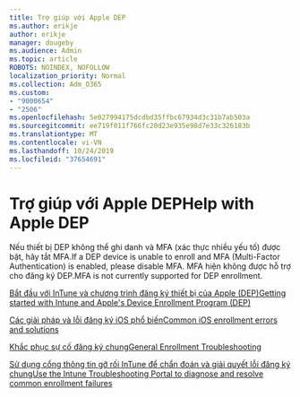 ```yaml
---
title: Trợ giúp với Apple DEP
ms.author: erikje
author: erikje
manager: dougeby
ms.audience: Admin
ms.topic: article
ROBOTS: NOINDEX, NOFOLLOW
localization_priority: Normal
ms.collection: Adm_O365
ms.custom:
- "9000654"
- "2506"
ms.openlocfilehash: 5e027994175dcdbd35ffbc67934d3c31b7ab503a
ms.sourcegitcommit: ee719f011f766fc20d23e935e98d7e33c326183b
ms.translationtype: MT
ms.contentlocale: vi-VN
ms.lasthandoff: 10/24/2019
ms.locfileid: "37654691"
---
```

# <a name="help-with-apple-dep"></a><span data-ttu-id="a9cba-102">Trợ giúp với Apple DEP</span><span class="sxs-lookup"><span data-stu-id="a9cba-102">Help with Apple DEP</span></span>

<span data-ttu-id="a9cba-103">Nếu thiết bị DEP không thể ghi danh và MFA (xác thực nhiều yếu tố) được bật, hãy tắt MFA.</span><span class="sxs-lookup"><span data-stu-id="a9cba-103">If a DEP device is unable to enroll and MFA (Multi-Factor Authentication) is enabled, please disable MFA.</span></span> <span data-ttu-id="a9cba-104">MFA hiện không được hỗ trợ cho đăng ký DEP.</span><span class="sxs-lookup"><span data-stu-id="a9cba-104">MFA is not currently supported for DEP enrollment.</span></span>

[<span data-ttu-id="a9cba-105">Bắt đầu với InTune và chương trình đăng ký thiết bị của Apple (DEP)</span><span class="sxs-lookup"><span data-stu-id="a9cba-105">Getting started with Intune and Apple's Device Enrollment Program (DEP)</span></span>](https://docs.microsoft.com/intune/enrollment/device-enrollment-program-enroll-ios)

[<span data-ttu-id="a9cba-106">Các giải pháp và lỗi đăng ký iOS phổ biến</span><span class="sxs-lookup"><span data-stu-id="a9cba-106">Common iOS enrollment errors and solutions</span></span>](https://docs.microsoft.com/intune/enrollment/troubleshoot-ios-enrollment-errors)

[<span data-ttu-id="a9cba-107">Khắc phục sự cố đăng ký chung</span><span class="sxs-lookup"><span data-stu-id="a9cba-107">General Enrollment Troubleshooting</span></span>](https://docs.microsoft.com/intune/enrollment/troubleshoot-device-enrollment-in-intune)

[<span data-ttu-id="a9cba-108">Sử dụng cổng thông tin gỡ rối InTune để chẩn đoán và giải quyết lỗi đăng ký chung</span><span class="sxs-lookup"><span data-stu-id="a9cba-108">Use the Intune Troubleshooting Portal to diagnose and resolve common enrollment failures</span></span>](https://docs.microsoft.com/intune/fundamentals/help-desk-operators)


